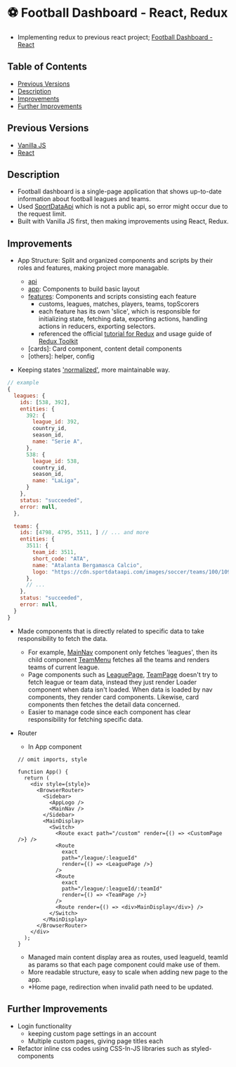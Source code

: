 # ⚽ Football Dashboard - React, Redux

- Implementing redux to previous react project; [Football Dashboard - React](https://github.com/sanginchun/football-dashboard-react)

## Table of Contents

- [Previous Versions](https://github.com/sanginchun/football-dashboard-react#previous-versions)
- [Description](https://github.com/sanginchun/football-dashboard-react#description)
- [Improvements](https://github.com/sanginchun/football-dashboard-react#improvements)
- [Further Improvements](https://github.com/sanginchun/football-dashboard-react#further-improvements)

## Previous Versions

- [Vanilla JS](https://github.com/sanginchun/football-dashboard)
- [React](https://github.com/sanginchun/football-dashboard-react)

## Description

- Football dashboard is a single-page application that shows up-to-date information about football leagues and teams.
- Used [SportDataApi](https://app.sportdataapi.com/) which is not a public api, so error might occur due to the request limit.
- Built with Vanilla JS first, then making improvements using React, Redux.

## Improvements

- App Structure: Split and organized components and scripts by their roles and features, making project more managable.

  - [api](https://github.com/sanginchun/football-dashboard-react-redux/tree/master/src/api)
  - [app](https://github.com/sanginchun/football-dashboard-react-redux/tree/master/src/app): Components to build basic layout
  - [features](https://github.com/sanginchun/football-dashboard-react-redux/tree/master/src/features): Components and scripts consisting each feature
    - customs, leagues, matches, players, teams, topScorers
    - each feature has its own 'slice', which is responsible for initializing state, fetching data, exporting actions, handling actions in reducers, exporting selectors.
    - referenced the official [tutorial for Redux](https://redux.js.org/tutorials/essentials/part-1-overview-concepts) and usage guide of [Redux Toolkit](https://redux-toolkit.js.org/usage/usage-guide)
  - [cards]: Card component, content detail components
  - [others]: helper, config

- Keeping states ['normalized'](https://redux.js.org/tutorials/essentials/part-6-performance-normalization#normalized-state-structure), more maintainable way.

```JavaScript
// example
{
  leagues: {
    ids: [538, 392],
    entities: {
      392: {
        league_id: 392,
        country_id,
        season_id,
        name: "Serie A",
      },
      538: {
        league_id: 538,
        country_id,
        season_id,
        name: "LaLiga",
      }
    },
    status: "succeeded",
    error: null,
  },

  teams: {
    ids: [4798, 4795, 3511, ] // ... and more
    entities: {
      3511: {
        team_id: 3511,
        short_code: "ATA",
        name: "Atalanta Bergamasca Calcio",
        logo: "https://cdn.sportdataapi.com/images/soccer/teams/100/109.png",
      },
      // ...
    },
    status: "succeeded",
    error: null,
  }
}

```

- Made components that is directly related to specific data to take responsibility to fetch the data.

  - For example, [MainNav](https://github.com/sanginchun/football-dashboard-react-redux/blob/master/src/app/MainNav.js) component only fetches 'leagues', then its child component [TeamMenu](https://github.com/sanginchun/football-dashboard-react-redux/blob/master/src/features/teams/TeamMenu.js) fetches all the teams and renders teams of current league.
  - Page components such as [LeaguePage](https://github.com/sanginchun/football-dashboard-react-redux/blob/master/src/features/leagues/LeaguePage.js), [TeamPage](https://github.com/sanginchun/football-dashboard-react-redux/blob/master/src/features/teams/TeamPage.js) doesn't try to fetch league or team data, instead they just render Loader component when data isn't loaded. When data is loaded by nav components, they render card components. Likewise, card components then fetches the detail data concerned.
  - Easier to manage code since each component has clear responsibility for fetching specific data.

- Router

  - In App component

  ```JSX
  // omit imports, style

  function App() {
    return (
      <div style={style}>
        <BrowserRouter>
          <Sidebar>
            <AppLogo />
            <MainNav />
          </Sidebar>
          <MainDisplay>
            <Switch>
              <Route exact path="/custom" render={() => <CustomPage />} />
              <Route
                exact
                path="/league/:leagueId"
                render={() => <LeaguePage />}
              />
              <Route
                exact
                path="/league/:leagueId/:teamId"
                render={() => <TeamPage />}
              />
              <Route render={() => <div>MainDisplay</div>} />
            </Switch>
          </MainDisplay>
        </BrowserRouter>
      </div>
    );
  }
  ```

  - Managed main content display area as routes, used leagueId, teamId as params so that each page component could make use of them.
  - More readable structure, easy to scale when adding new page to the app.
  - \*Home page, redirection when invalid path need to be updated.

## Further Improvements

- Login functionality
  - keeping custom page settings in an account
  - Multiple custom pages, giving page titles each
- Refactor inline css codes using CSS-In-JS libraries such as styled-components
